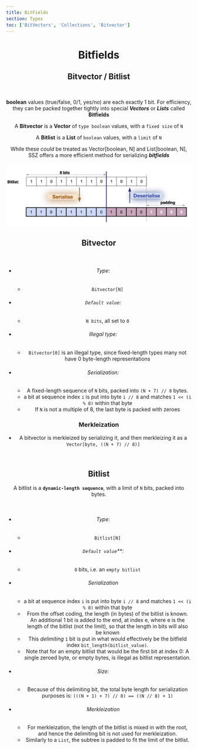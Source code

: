 ```yaml
---
title: BitFields
section: Types
toc: ['BitVectors', 'Collections', 'Bitvector']
---
```

<div align='center'>

<div id='BitVectors'>

# Bitfields

## Bitvector / Bitlist

<br/>

**boolean** values (true/false, 0/1, yes/no) are each exactly 1 bit.  For efficiency, they can be packed together tightly into special ***Vectors*** or ***Lists*** called **Bitfields**

A **Bitvector** is a **Vector** of `type boolean` values, with a `fixed size` of `N`

A **Bitlist** is a **List** of `boolean` values, with a `limit` of `N`

While these *could* be treated as Vector[boolean, N] and List[boolean, N], SSZ offers a more efficient method for serializing ***bitfields***

  

<!-- 

The main idea in the serialization part is to encode a bitlist in a sequence of bytes by chopping it into chunks of size 8 (the number of bits in a byte). 

However, a bitlist may not have a size that is a multiple of 8, so it is necessary to somehow encode the actual size or last element of the list in the serialisation.

Bitfields are collections of booleans, backed by sequences of bytes: . -->

<img src='/bitlist-sedes.jpg' alt='bitlistsedes' class='img-fluid'/>


<div id='Bitvector'>

## Bitvector

<br/>

- ###### Type: 
  - `Bitvector[N]`

- ###### `Default value`: 
  - `N bits`, all set to `0`

- ###### Illegal type:
  -  `Bitvector[0]` is an illegal type, since fixed-length types many not have 0 byte-length representations

- ###### Serialization:
  - A fixed-length sequence of `N` bits, packed into `(N + 7) // 8` bytes.
  - a bit at sequence index `i` is put into byte `i // 8` and matches `1 << (i % 8)` within that byte
  - If `N` is not a multiple of 8, the last byte is packed with zeroes 

### Merkleization
  - A bitvector is merkleized by serializing it, and then merkleizing it as a `Vector[byte, ((N + 7) // 8)]`

<br />

</div>
<div id='Bitlist'>

## Bitlist

A bitlist is a **`dynamic-length sequence`**, with a limit of `N` bits, packed into bytes.

<br />

- ###### Type: 
  - `Bitlist[N]`
- ###### `Default value`**: 
  - `0` bits, i.e. an `empty bitlist`
- ###### Serialization
  - a bit at sequence index `i` is put into byte `i // 8` and matches `1 << (i % 8)` within that byte
  - From the offset coding, the length (in bytes) of the bitlist is known. An additional 1 bit is added to the end, at index e, where e is the length of the bitlist (not the limit), so that the length in bits will also be known
  - This *delimiting* `1` bit is put in what would effectively be the bitfield index `bit_length(bitlist_value)`.
  - Note that for an empty bitlist that would be the first bit at index 0: A single zeroed byte, or empty bytes, is illegal as bitlist representation.
- ###### Size:
  - Because of this delimiting bit, the total byte length for serialization purposes is: `(((N + 1) + 7) // 8) == ((N // 8) + 1)`
- ###### Merkleization
  - For merkleization, the length of the bitlist is mixed in with the root, and hence the delimiting bit is not used for merkleization.
  - Similarly to a `List`, the subtree is padded to fit the limit of the bitlist.
